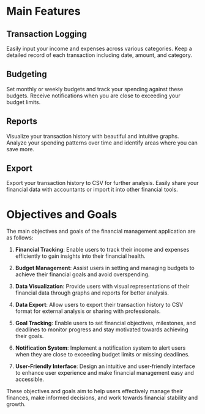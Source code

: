 # Main Features

## Transaction Logging

Easily input your income and expenses across various categories. Keep a detailed record of each transaction including date, amount, and category.

## Budgeting

Set monthly or weekly budgets and track your spending against these budgets. Receive notifications when you are close to exceeding your budget limits.

## Reports

Visualize your transaction history with beautiful and intuitive graphs. Analyze your spending patterns over time and identify areas where you can save more.

## Export

Export your transaction history to CSV for further analysis. Easily share your financial data with accountants or import it into other financial tools.

# Objectives and Goals

The main objectives and goals of the financial management application are as follows:

1. **Financial Tracking**: Enable users to track their income and expenses efficiently to gain insights into their financial health.

2. **Budget Management**: Assist users in setting and managing budgets to achieve their financial goals and avoid overspending.

3. **Data Visualization**: Provide users with visual representations of their financial data through graphs and reports for better analysis.

4. **Data Export**: Allow users to export their transaction history to CSV format for external analysis or sharing with professionals.

5. **Goal Tracking**: Enable users to set financial objectives, milestones, and deadlines to monitor progress and stay motivated towards achieving their goals.

6. **Notification System**: Implement a notification system to alert users when they are close to exceeding budget limits or missing deadlines.

7. **User-Friendly Interface**: Design an intuitive and user-friendly interface to enhance user experience and make financial management easy and accessible.

These objectives and goals aim to help users effectively manage their finances, make informed decisions, and work towards financial stability and growth.
